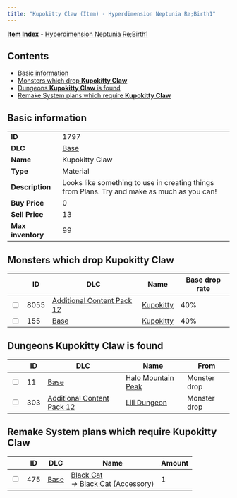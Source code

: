 ```yaml
---
title: "Kupokitty Claw (Item) - Hyperdimension Neptunia Re;Birth1"
---
```


[**Item Index**](/neptunia/rb1/item/index.html) - [Hyperdimension Neptunia Re;Birth1](/neptunia/rb1)

## Contents

- [Basic information](#basic-information)
- [Monsters which drop **Kupokitty Claw**](#monsters-which-drop-kupokitty-claw)
- [Dungeons **Kupokitty Claw** is found](#dungeons-kupokitty-claw-is-found)
- [Remake System plans which require **Kupokitty Claw**](#remake-system-plans-which-require-kupokitty-claw)

## Basic information

|   |   |
| -- | -- |
| **ID** | 1797 |
| **DLC** | [Base](/neptunia/rb1/dlc/1-base.html) |
| **Name** | Kupokitty Claw |
| **Type** | Material |
| **Description** | Looks like something to use in creating things from Plans. Try and make as much as you can! |
| **Buy Price** | 0 |
| **Sell Price** | 13 |
| **Max inventory** | 99 |

## Monsters which drop **Kupokitty Claw**

|    | ID | DLC | Name | Base drop rate |
| -- | -- | --- | ---- | -------------- |
| <input type="checkbox" id="rb1-monster-21-8055" class="trackbox" /> | 8055 | [Additional Content Pack 12](/neptunia/rb1/dlc/21-pack12.html) | [Kupokitty](/neptunia/rb1/monster/21-8055-kupokitty.html) | 40% |
| <input type="checkbox" id="rb1-monster-1-155" class="trackbox" /> | 155 | [Base](/neptunia/rb1/dlc/1-base.html) | [Kupokitty](/neptunia/rb1/monster/1-155-kupokitty.html) | 40% |

## Dungeons **Kupokitty Claw** is found

|    | ID | DLC | Name | From |
| -- | -- | --- | ---- | ---- |
| <input type="checkbox" id="rb1-dungeon-1-11" class="trackbox" /> | 11 | [Base](/neptunia/rb1/dlc/1-base.html) | [Halo Mountain Peak](/neptunia/rb1/dungeon/1-11-halo-mountain-peak.html) | Monster drop |
| <input type="checkbox" id="rb1-dungeon-21-303" class="trackbox" /> | 303 | [Additional Content Pack 12](/neptunia/rb1/dlc/21-pack12.html) | [Lili Dungeon](/neptunia/rb1/dungeon/21-303-lili-dungeon.html) | Monster drop |

## Remake System plans which require **Kupokitty Claw**

|    | ID | DLC | Name | Amount |
| -- | -- | --- | ---- | ------ |
| <input type="checkbox" id="rb1-remake-1-475" class="trackbox" /> | 475 | [Base](/neptunia/rb1/dlc/1-base.html) | [Black Cat](/neptunia/rb1/remake/1-475-black-cat.html)<br />→ [Black Cat](/neptunia/rb1/item/1-3012-black-cat.html) (Accessory) | 1 |